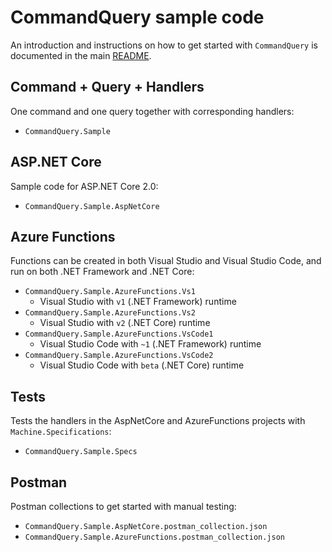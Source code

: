 # CommandQuery sample code

An introduction and instructions on how to get started with `CommandQuery` is documented in the main [README](https://github.com/hlaueriksson/CommandQuery/blob/master/README.md).

## Command + Query + Handlers

One command and one query together with corresponding handlers:

* `CommandQuery.Sample`

## ASP.NET Core

Sample code for ASP.NET Core 2.0:

* `CommandQuery.Sample.AspNetCore`

## Azure Functions

Functions can be created in both Visual Studio and Visual Studio Code, and run on both .NET Framework and .NET Core:

* `CommandQuery.Sample.AzureFunctions.Vs1`
    * Visual Studio with `v1` (.NET Framework) runtime
* `CommandQuery.Sample.AzureFunctions.Vs2`
    * Visual Studio with `v2` (.NET Core) runtime
* `CommandQuery.Sample.AzureFunctions.VsCode1`
    * Visual Studio Code with `~1` (.NET Framework) runtime
* `CommandQuery.Sample.AzureFunctions.VsCode2`
    * Visual Studio Code with `beta` (.NET Core) runtime

## Tests

Tests the handlers in the AspNetCore and AzureFunctions projects with `Machine.Specifications`:

* `CommandQuery.Sample.Specs`

## Postman

Postman collections to get started with manual testing:

* `CommandQuery.Sample.AspNetCore.postman_collection.json`
* `CommandQuery.Sample.AzureFunctions.postman_collection.json`
